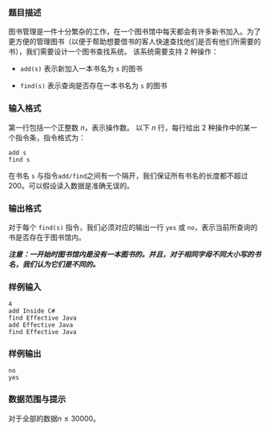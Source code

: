 ### 题目描述
图书管理是一件十分繁杂的工作，在一个图书馆中每天都会有许多新书加入。为了更方便的管理图书（以便于帮助想要借书的客人快速查找他们是否有他们所需要的书），我们需要设计一个图书查找系统。
该系统需要支持 $2$ 种操作：

+ `add(s)` 表示新加入一本书名为 `s` 的图书

+ `find(s)` 表示查询是否存在一本书名为 `s` 的图书

### 输入格式
第一行包括一个正整数 $n$，表示操作数。 以下 $n$ 行，每行给出 $2$ 种操作中的某一个指令条，指令格式为：
```
add s
find s
```
在书名 `s` 与指令`add/find`之间有一个隔开，我们保证所有书名的长度都不超过 $200$。可以假设读入数据是准确无误的。
### 输出格式
对于每个 `find(s)` 指令，我们必须对应的输出一行 `yes` 或 `no`，表示当前所查询的书是否存在于图书馆内。

***注意：一开始时图书馆内是没有一本图书的。并且，对于相同字母不同大小写的书名，我们认为它们是不同的。***
### 样例输入
```
4
add Inside C#
find Effective Java
add Effective Java
find Effective Java
```
### 样例输出
```
no
yes
```
### 数据范围与提示
对于全部的数据$n \le {30000}$。